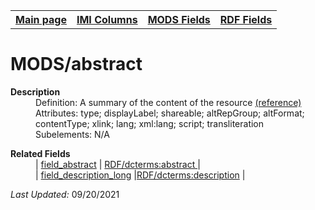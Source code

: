 <!DOCTYPE html>
<html>

<body>
<table style="width:100%">
  <tr>
    <th><a href="index.md">Main page</a></th>
	<th><a href="IMI.md">IMI Columns</a></th>
    <th><a href="MODS.md">MODS Fields</a></th>
    <th><a href="RDF.md">RDF Fields</a></th>
  </tr>
<table>

<h1>MODS/abstract</h1>
<dl>
  <dt><b>Description</b></dt>
  <dd>Definition: A summary of the content of the resource <a href="https://www.loc.gov/standards/mods/userguide/abstract.html"> (reference)</a></dd>
  <dd>Attributes:  type; displayLabel; shareable; altRepGroup; altFormat; contentType; xlink; lang; xml:lang; script; transliteration</dd>
  <dd>Subelements:  N/A</dd>
</dl>

<dl>
	<dt><b>Related Fields</b></dt>
		<dd>| <a href="field_abstract.md">field_abstract</a> | <a href="rdf.abstract.md">RDF/dcterms:abstract </a> |</dd>
		<dd>| <a href="description.md">field_description_long</a> |<a href="rdf.dcterms.description.md">RDF/dcterms:description</a> |</dd>
</dl>
<p><i>Last Updated: </i>09/20/2021</p>
</body>
</html>